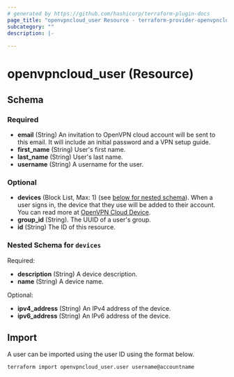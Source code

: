 ```yaml
---
# generated by https://github.com/hashicorp/terraform-plugin-docs
page_title: "openvpncloud_user Resource - terraform-provider-openvpncloud"
subcategory: ""
description: |-
  
---
```


# openvpncloud_user (Resource)





<!-- schema generated by tfplugindocs -->
## Schema

### Required

- **email** (String) An invitation to OpenVPN cloud account will be sent to this email. It will include an initial password and a VPN setup guide.
- **first_name** (String) User's first name.
- **last_name** (String) User's last name.
- **username** (String) A username for the user.

### Optional

- **devices** (Block List, Max: 1) (see [below for nested schema](#nestedblock--devices)). When a user signs in, the device that they use will be added to their account. You can read more at [OpenVPN Cloud Device](https://openvpn.net/cloud-docs/device/).
- **group_id** (String). The UUID of a user's group.
- **id** (String) The ID of this resource.

<a id="nestedblock--devices"></a>
### Nested Schema for `devices`

Required:

- **description** (String) A device description.
- **name** (String) A device name.

Optional:

- **ipv4_address** (String) An IPv4 address of the device.
- **ipv6_address** (String) An IPv6 address of the device.

## Import

A user can be imported using the user ID using the format below.

```
terraform import openvpncloud_user.user username@accountname
```
